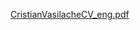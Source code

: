 [CristianVasilacheCV_eng.pdf](https://github.com/nylvon/resume/files/10883542/CristianVasilacheCV_eng.pdf)
